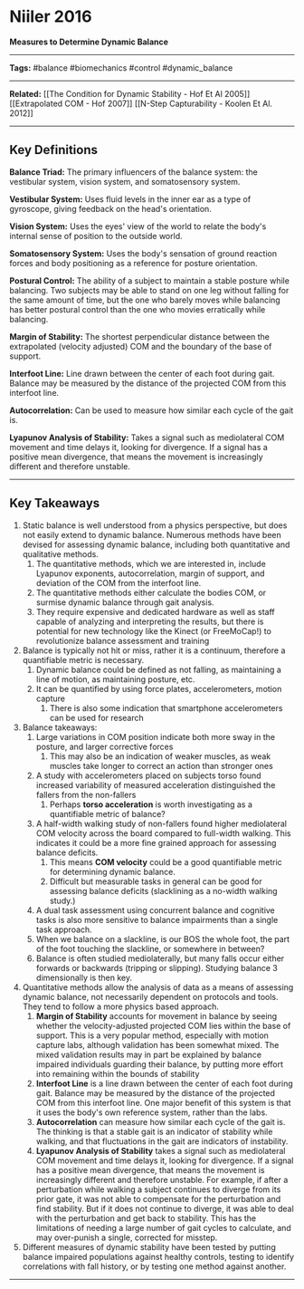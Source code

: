 # Niiler 2016
**Measures to Determine Dynamic Balance**

---

**Tags:** #balance #biomechanics #control #dynamic_balance


---

**Related:** [[The Condition for Dynamic Stability - Hof Et Al 2005]] [[Extrapolated COM - Hof 2007]] [[N-Step Capturability - Koolen Et Al. 2012]]

---

## Key Definitions
**Balance Triad:** The primary influencers of the balance system: the vestibular system, vision system, and somatosensory system.

**Vestibular System:** Uses fluid levels in the inner ear as a type of gyroscope, giving feedback on the head's orientation. 

**Vision System:** Uses the eyes' view of the world to relate the body's internal sense of position to the outside world.

**Somatosensory System:** Uses the body's sensation of ground reaction forces and body positioning as a reference for posture orientation. 

**Postural Control:** The ability of a subject to maintain a stable posture while balancing. Two subjects may be able to stand on one leg without falling for the same amount of time, but the one who barely moves while balancing has better postural control than the one who movies erratically while balancing.

**Margin of Stability:** The shortest perpendicular distance between the extrapolated (velocity adjusted) COM and the boundary of the base of support.

**Interfoot Line:** Line drawn between the center of each foot during gait. Balance may be measured by the distance of the projected COM from this interfoot line.

**Autocorrelation:** Can be used to measure how similar each cycle of the gait is.

**Lyapunov Analysis of Stability:** Takes a signal such as mediolateral COM movement and time delays it, looking for divergence. If a signal has a positive mean divergence, that means the movement is increasingly different and therefore unstable.

---

## Key Takeaways
1. Static balance is well understood from a physics perspective, but does not easily extend to dynamic balance. Numerous methods have been devised for assessing dynamic balance, including both quantitative and qualitative methods. 
	1. The quantitative methods, which we are interested in, include Lyapunov exponents, autocorrelation, margin of support, and deviation of the COM from the interfoot line.
	2. The quantitative methods either calculate the bodies COM, or surmise dynamic balance through gait analysis.
	3. They require expensive and dedicated hardware as well as staff capable of analyzing and interpreting the results, but there is potential for new technology like the Kinect (or FreeMoCap!) to revolutionize balance assessment and training
2. Balance is typically not hit or miss, rather it is a continuum, therefore a quantifiable metric is necessary.
	1. Dynamic balance could be defined as not falling, as maintaining a line of motion, as maintaining posture, etc.
	2. It can be quantified by using force plates, accelerometers, motion capture
		1. There is also some indication that smartphone accelerometers can be used for research
3. Balance takeaways:
	1. Large variations in COM position indicate both more sway in the posture, and larger corrective forces
		1. This may also be an indication of weaker muscles, as weak muscles take longer to correct an action than stronger ones
	2. A study with accelerometers placed on subjects torso found increased variability of measured acceleration distinguished the fallers from the non-fallers 
		1. Perhaps **torso acceleration** is worth investigating as a quantifiable metric of balance?
	3. A half-width walking study of non-fallers found higher mediolateral COM velocity across the board compared to full-width walking. This indicates it could be a more fine grained approach for assessing balance deficits.
		1. This means **COM velocity** could be a good quantifiable metric for determining dynamic balance.
		2. Difficult but measurable tasks in general can be good for assessing balance deficits (slacklining as a no-width walking study.)
	4. A dual task assessment using concurrent balance and cognitive tasks is also more sensitive to balance impairments than a single task approach.
	5. When we balance on a slackline, is our BOS the whole foot, the part of the foot touching the slackline, or somewhere in between?
	6. Balance is often studied mediolaterally, but many falls occur either forwards or backwards (tripping or slipping). Studying balance 3 dimensionally is then key. 
4. Quantitative methods allow the analysis of data as a means of assessing dynamic balance, not necessarily dependent on protocols and tools. They tend to follow a more physics based approach. 
	1. **Margin of Stability** accounts for movement in balance by seeing whether the velocity-adjusted projected COM lies within the base of support. This is a very popular method, especially with motion capture labs, although validation has been somewhat mixed. The mixed validation results may in part be explained by balance impaired individuals guarding their balance, by putting more effort into remaining within the bounds of stability
	2. **Interfoot Line** is a line drawn between the center of each foot during gait. Balance may be measured by the distance of the projected COM from this interfoot line. One major benefit of this system is that it uses the body's own reference system, rather than the labs. 
	3. **Autocorrelation** can measure how similar each cycle of the gait is. The thinking is that a stable gait is an indicator of stability while walking, and that fluctuations in the gait are indicators of instability.
	4. **Lyapunov Analysis of Stability** takes a signal such as mediolateral COM movement and time delays it, looking for divergence. If a signal has a positive mean divergence, that means the movement is increasingly different and therefore unstable. For example, if after a perturbation while walking a subject continues to diverge from its prior gate, it was not able to compensate for the perturbation and find stability. But if it does not continue to diverge, it was able to deal with the perturbation and get back to stability. This has the limitations of needing a large number of gait cycles to calculate, and may over-punish a single, corrected for misstep. 
5. Different measures of dynamic stability have been tested by putting balance impaired populations against healthy controls, testing to identify correlations with fall history, or by testing one method against another. 
---
